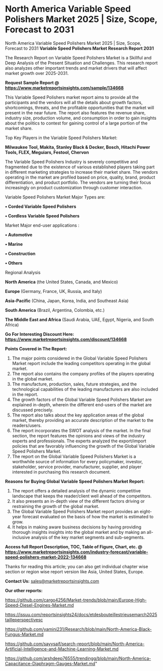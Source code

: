 # North America Variable Speed Polishers Market 2025 | Size, Scope, Forecast to 2031
North America Variable Speed Polishers Market 2025 | Size, Scope, Forecast to 2031
<strong>Variable Speed Polishers Market Research Report 2031</strong>

The Research Report on Variable Speed Polishers Market is a Skillful and Deep Analysis of the Present Situation and Challenges. This research report also analyzes other important trends and market drivers that will affect market growth over 2025-2031.

<strong>Request Sample Report @ <a href=https://www.marketreportsinsights.com/sample/134668>https://www.marketreportsinsights.com/sample/134668</a></strong>

This Variable Speed Polishers market report aims to provide all the participants and the vendors will all the details about growth factors, shortcomings, threats, and the profitable opportunities that the market will present in the near future. The report also features the revenue share, industry size, production volume, and consumption in order to gain insights about the politics to contest for gaining control of a large portion of the market share.

Top Key Players in the Variable Speed Polishers Market:

<strong>Milwaukee Tool, Makita, Stanley Black & Decker, Bosch, Hitachi Power Tools, FLEX, Meguiars, Festool, Chervon</strong>

The Variable Speed Polishers Industry is severely competitive and fragmented due to the existence of various established players taking part in different marketing strategies to increase their market share. The vendors operating in the market are profiled based on price, quality, brand, product differentiation, and product portfolio. The vendors are turning their focus increasingly on product customization through customer interaction.

Variable Speed Polishers Market Major Types are:

<strong>• Corded Variable Speed Polishers

• Cordless Variable Speed Polishers</strong>

Market Major end-user applications :

<strong>• Automotive

• Marine

• Construction

• Others</strong>

Regional Analysis

</u><strong><b>North America</b></strong> (the United States, Canada, and Mexico)

<strong><b>Europe </b></strong>(Germany, France, UK, Russia, and Italy)

<strong><b>Asia-Pacific</b></strong> (China, Japan, Korea, India, and Southeast Asia)

<strong><b>South America</b></strong> (Brazil, Argentina, Colombia, etc.)

<strong><b>The Middle East and Africa</b></strong> (Saudi Arabia, UAE, Egypt, Nigeria, and South Africa)

<strong>Go For Interesting Discount Here: <a href=https://www.marketreportsinsights.com/discount/134668>https://www.marketreportsinsights.com/discount/134668</a></strong>

<strong>Points Covered in The Report:</strong>
<ol>
  <li>The major points considered in the Global Variable Speed Polishers Market report include the leading competitors operating in the global market.</li>
  <li>The report also contains the company profiles of the players operating in the global market.</li>
  <li>The manufacture, production, sales, future strategies, and the technological capabilities of the leading manufacturers are also included in the report.</li>
  <li>The growth factors of the Global Variable Speed Polishers Market are explained in-depth, wherein the different end-users of the market are discussed precisely.</li>
  <li>The report also talks about the key application areas of the global market, thereby providing an accurate description of the market to the readers/users.</li>
  <li>The report incorporates the SWOT analysis of the market. In the final section, the report features the opinions and views of the industry experts and professionals. The experts analyzed the export/import policies that are favorably influencing the growth of the Global Variable Speed Polishers Market.</li>
  <li>The report on the Global Variable Speed Polishers Market is a worthwhile source of information for every policymaker, investor, stakeholder, service provider, manufacturer, supplier, and player interested in purchasing this research document.</li>
</ol>
<strong>Reasons for Buying Global Variable Speed Polishers Market Report:</strong>

<ol>
  <li>The report offers a detailed analysis of the dynamic competitive landscape that keeps the reader/client well ahead of the competitors.</li>
  <li>It also presents an in-depth view of the different factors driving or restraining the growth of the global market.</li>
  <li>The Global Variable Speed Polishers Market report provides an eight-year forecast evaluated on the basis of how the market is estimated to grow.</li>
  <li>It helps in making aware business decisions by having providing thorough insights insights into the global market and by making an all-inclusive analysis of the key market segments and sub-segments.</li>
</ol>
<strong>Access full Report Description, TOC, Table of Figure, Chart, etc. @ <a href=https://www.marketreportsinsights.com/industry-forecast/variable-speed-polishers-market-2022-134668>https://www.marketreportsinsights.com/industry-forecast/variable-speed-polishers-market-2022-134668</a></strong>


Thanks for reading this article; you can also get individual chapter wise section or region wise report version like Asia, United States, Europe.

<strong>Contact Us:</strong>
sales@marketreportsinsights.com

<strong>Our other reports:</strong>

<a href=https://github.com/cargo4256/Market-trends/blob/main/Europe-High-Speed-Diesel-Engines-Market.md>https://github.com/cargo4256/Market-trends/blob/main/Europe-High-Speed-Diesel-Engines-Market.md</a>

<a href=https://issuu.com/reportsinsights24/docs/etdesbouteillestrieusemarch2025tailleperspectivesc>https://issuu.com/reportsinsights24/docs/etdesbouteillestrieusemarch2025tailleperspectivesc</a>

<a href=https://github.com/yamini231/Research/blob/main/North-America-Black-Fungus-Market.md>https://github.com/yamini231/Research/blob/main/North-America-Black-Fungus-Market.md</a>

<a href=https://github.com/sayysaif/search-report/blob/main/North-America-Artificial-Intelligence-and-Machine-Learning-Market.md>https://github.com/sayysaif/search-report/blob/main/North-America-Artificial-Intelligence-and-Machine-Learning-Market.md</a>

<a href=https://github.com/arshdeep76555/trendingg/blob/main/North-America-Capacitance-Diaphragm-Gauges-Market.md>https://github.com/arshdeep76555/trendingg/blob/main/North-America-Capacitance-Diaphragm-Gauges-Market.md</a>"
